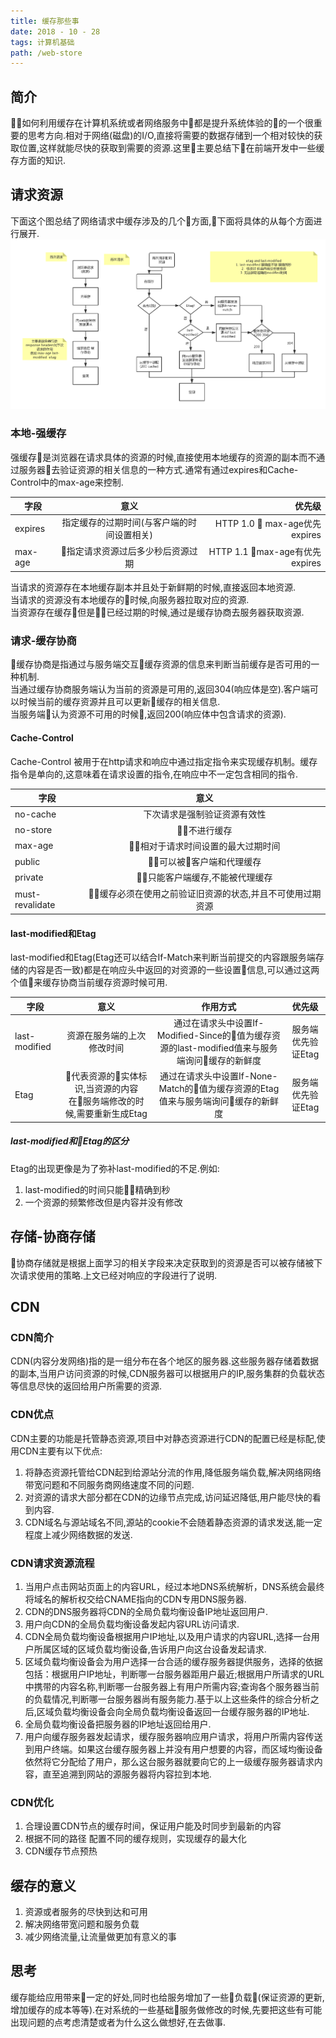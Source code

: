 ```yaml
---
title: 缓存那些事
date: 2018 - 10 - 28 
tags: 计算机基础
path: /web-store
---
```


## 简介
如何利用缓存在计算机系统或者网络服务中都是提升系统体验的的一个很重要的思考方向.相对于网络(磁盘)的I/O,直接将需要的数据存储到一个相对较快的获取位置,这样就能尽快的获取到需要的资源.这里主要总结下在前端开发中一些缓存方面的知识.
## 请求资源
下面这个图总结了网络请求中缓存涉及的几个方面,下面将具体的从每个方面进行展开.  
![缓存](./store/cache.jpg)
### 本地-强缓存
强缓存是浏览器在请求具体的资源的时候,直接使用本地缓存的资源的副本而不通过服务器去验证资源的相关信息的一种方式.通常有通过expires和Cache-Control中的max-age来控制. 

| 字段 | 意义 | 优先级| 
| - | :-: | -: | 
| expires | 指定缓存的过期时间(与客户端的时间设置相关) | HTTP 1.0  max-age优先expires  | 
| max-age | 指定请求资源过后多少秒后资源过期 | HTTP 1.1 max-age有优先expires |  
 
当请求的资源存在本地缓存副本并且处于新鲜期的时候,直接返回本地资源.  
当请求的资源没有本地缓存的时候,向服务器拉取对应的资源.  
当资源存在缓存但是已经过期的时候,通过是缓存协商去服务器获取资源.  

### 请求-缓存协商  
缓存协商是指通过与服务端交互缓存资源的信息来判断当前缓存是否可用的一种机制.  
当通过缓存协商服务端认为当前的资源是可用的,返回304(响应体是空).客户端可以时候当前的缓存资源并且可以更新缓存的相关信息.  
当服务端认为资源不可用的时候,返回200(响应体中包含请求的资源).  

#### Cache-Control
 Cache-Control 被用于在http请求和响应中通过指定指令来实现缓存机制。缓存指令是单向的,这意味着在请求设置的指令,在响应中不一定包含相同的指令.  

| 字段 | 意义 | 
| - | :-: | 
| no-cache | 下次请求是强制验证资源有效性 | 
| no-store | 不进行缓存 | 
| max-age | 相对于请求时间设置的最大过期时间 |
| public | 可以被客户端和代理缓存 | 
| private | 只能客户端缓存,不能被代理缓存 | 
| must-revalidate | 缓存必须在使用之前验证旧资源的状态,并且不可使用过期资源 |   

#### last-modified和Etag
last-modified和Etag(Etag还可以结合If-Match来判断当前提交的内容跟服务端存储的内容是否一致)都是在响应头中返回的对资源的一些设置信息,可以通过这两个值来缓存协商当前缓存资源时候可用.  

| 字段 | 意义 | 作用方式 | 优先级 |
| - | :-: | :-: | :-: | 
| last-modified | 资源在服务端的上次修改时间 | 通过在请求头中设置If-Modified-Since的值为缓存资源的last-modified值来与服务端询问缓存的新鲜度 | 服务端优先验证Etag  |
| Etag | 代表资源的实体标识,当资源的内容在服务端修改的时候,需要重新生成Etag | 通过在请求头中设置If-None-Match的值为缓存资源的Etag值来与服务端询问缓存的新鲜度 | 服务端优先验证Etag |  

##### last-modified和Etag的区分
Etag的出现更像是为了弥补last-modified的不足.例如:
1. last-modified的时间只能精确到秒
2. 一个资源的频繁修改但是内容并没有修改  

## 存储-协商存储
协商存储就是根据上面学习的相关字段来决定获取到的资源是否可以被存储被下次请求使用的策略.上文已经对响应的字段进行了说明.

## CDN
### CDN简介
  CDN(内容分发网络)指的是一组分布在各个地区的服务器.这些服务器存储着数据的副本,当用户访问资源的时候,CDN服务器可以根据用户的IP,服务集群的负载状态等信息尽快的返回给用户所需要的资源.
### CDN优点
  CDN主要的功能是托管静态资源,项目中对静态资源进行CDN的配置已经是标配,使用CDN主要有以下优点:
  1. 将静态资源托管给CDN起到给源站分流的作用,降低服务端负载,解决网络网络带宽问题和不同服务商网络速度不同的问题.
  2. 对资源的请求大部分都在CDN的边缘节点完成,访问延迟降低,用户能尽快的看到内容.
  3. CDN域名与源站域名不同,源站的cookie不会随着静态资源的请求发送,能一定程度上减少网络数据的发送.
  
### CDN请求资源流程
  1. 当用户点击网站页面上的内容URL，经过本地DNS系统解析，DNS系统会最终将域名的解析权交给CNAME指向的CDN专用DNS服务器.
  2. CDN的DNS服务器将CDN的全局负载均衡设备IP地址返回用户.
  3. 用户向CDN的全局负载均衡设备发起内容URL访问请求.
  4. CDN全局负载均衡设备根据用户IP地址,以及用户请求的内容URL,选择一台用户所属区域的区域负载均衡设备,告诉用户向这台设备发起请求.
  5. 区域负载均衡设备会为用户选择一台合适的缓存服务器提供服务，选择的依据包括：根据用户IP地址，判断哪一台服务器距用户最近;根据用户所请求的URL中携带的内容名称,判断哪一台服务器上有用户所需内容;查询各个服务器当前的负载情况,判断哪一台服务器尚有服务能力.基于以上这些条件的综合分析之后,区域负载均衡设备会向全局负载均衡设备返回一台缓存服务器的IP地址.
  6. 全局负载均衡设备把服务器的IP地址返回给用户.
  7. 用户向缓存服务器发起请求，缓存服务器响应用户请求，将用户所需内容传送到用户终端。如果这台缓存服务器上并没有用户想要的内容，而区域均衡设备依然将它分配给了用户，那么这台服务器就要向它的上一级缓存服务器请求内容，直至追溯到网站的源服务器将内容拉到本地.

### CDN优化
1. 合理设置CDN节点的缓存时间，保证用户能及时同步到最新的内容
2. 根据不同的路径 配置不同的缓存规则，实现缓存的最大化
3. CDN缓存节点预热

## 缓存的意义
1. 资源或者服务的尽快到达和可用
2. 解决网络带宽问题和服务负载
3. 减少网络流量,让流量做更加有意义的事  
  
## 思考
缓存能给应用带来一定的好处,同时也给服务增加了一些负载(保证资源的更新,增加缓存的成本等等).在对系统的一些基础服务做修改的时候,先要把这些有可能出现问题的点考虑清楚或者为什么这么做想好,在去做事.


